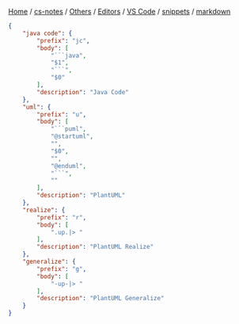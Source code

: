 [Home](https://mengxianbin.github.io) /
[cs-notes](https://mengxianbin.github.io/cs-notes/site) /
[Others](https://mengxianbin.github.io/cs-notes/site/Others) /
[Editors](https://mengxianbin.github.io/cs-notes/site/Others/Editors) /
[VS Code](https://mengxianbin.github.io/cs-notes/site/Others/Editors/VS%20Code) /
[snippets](https://mengxianbin.github.io/cs-notes/site/Others/Editors/VS%20Code/snippets) /
[markdown](https://mengxianbin.github.io/cs-notes/site/Others/Editors/VS%20Code/snippets/markdown)

```json
{
	"java code": {
		"prefix": "jc",
		"body": [
			"```java",
			"$1",
			"```",
			"$0"
		],
		"description": "Java Code"
	},
	"uml": {
		"prefix": "u",
		"body": [
			"```puml",
			"@startuml",
			"",
			"$0",
			"",
			"@enduml",
			"```",
			""
		],
		"description": "PlantUML"
	},
	"realize": {
		"prefix": "r",
		"body": [
			".up.|> "
		],
		"description": "PlantUML Realize"
	},
	"generalize": {
		"prefix": "g",
		"body": [
			"-up-|> "
		],
		"description": "PlantUML Generalize"
	}
}
```

